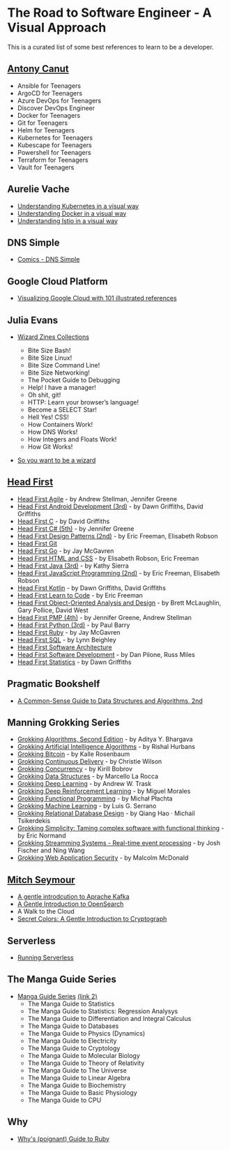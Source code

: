 # The Road to Software Engineer - A Visual Approach

This is a curated list of some best references to learn to be a developer. 

## [Antony Canut](https://github.com/AntonyCanut/AntonyCanut)

- Ansible for Teenagers
- ArgoCD for Teenagers
- Azure DevOps for Teenagers
- Discover DevOps Engineer
- Docker for Teenagers
- Git for Teenagers
- Helm for Teenagers
- Kubernetes for Teenagers
- Kubescape for Teenagers
- Powershell for Teenagers
- Terraform for Teenagers
- Vault for Teenagers

## Aurelie Vache

- [Understanding Kubernetes in a visual way](https://aurelievache.gumroad.com/l/understanding-kubernetes-visual-way) 
- [Understanding Docker in a visual way](https://aurelievache.gumroad.com/l/understanding-docker-visual-way) 
- [Understanding Istio in a visual way](https://aurelievache.gumroad.com/l/understanding-istio-visual-way) 

## DNS Simple
- [Comics - DNS Simple](https://dnsimple.com/comics)

## Google Cloud Platform

- [Visualizing Google Cloud with 101 illustrated references](https://www.goodreads.com/book/show/60692351-visualizing-google-cloud)

## Julia Evans

- [Wizard Zines Collections](https://wizardzines.com/zines/all-the-zines)
  - Bite Size Bash!
  - Bite Size Linux!
  - Bite Size Command Line!
  - Bite Size Networking!
  - The Pocket Guide to Debugging
  - Help! I have a manager!
  - Oh shit, git!
  - HTTP: Learn your browser’s language!
  - Become a SELECT Star!
  - Hell Yes! CSS!
  - How Containers Work!
  - How DNS Works!
  - How Integers and Floats Work!
  - How Git Works!

- [So you want to be a wizard](https://wizardzines.com/zines/wizard)

## [Head First](https://www.amazon.com/Head-First-Series-Books/b?ie=UTF8&node=8456760011)

- [Head First Agile](https://www.goodreads.com/book/show/30012890-head-first-agile) - by Andrew Stellman, Jennifer Greene
- [Head First Android Development (3rd)](https://www.goodreads.com/book/show/59706381-head-first-android-development) - by Dawn Griffiths,  David Griffiths
- [Head First C](https://www.goodreads.com/book/show/12447064-head-first-c) - by David Griffiths
- [Head First C# (5th)](https://www.goodreads.com/book/show/36954691-head-first-c) - by Jennifer Greene
- [Head First Design Patterns (2nd)](https://www.goodreads.com/book/show/56083609-head-first-design-patterns) - by Eric Freeman, Elisabeth Robson
- [Head First Git](https://www.goodreads.com/book/show/58230359-head-first-git)
- [Head First Go](https://www.goodreads.com/book/show/36800891-head-first-go) - by Jay McGavren
- [Head First HTML and CSS](https://www.goodreads.com/book/show/13355960-head-first-html-and-css) - by Elisabeth Robson, Eric Freeman
- [Head First Java (3rd)](https://www.goodreads.com/book/show/231262.Head_First_Java) - by Kathy Sierra
- [Head First JavaScript Programming (2nd)](https://www.goodreads.com/book/show/17912853-head-first-javascript-programming) - by Eric Freeman, Elisabeth Robson
- [Head First Kotlin](https://www.goodreads.com/book/show/44013141-head-first-kotlin) - by Dawn Griffiths, David Griffiths
- [Head First Learn to Code](https://www.goodreads.com/book/show/35355002-head-first-learn-to-code) - by Eric Freeman
- [Head First Object-Oriented Analysis and Design](https://www.goodreads.com/book/show/179207.Head_First_Object_Oriented_Analysis_and_Design) - by Brett McLaughlin, Gary Pollice, David West
- [Head First PMP (4th)](https://www.goodreads.com/book/show/43196881-head-first-pmp) - by Jennifer Greene, Andrew Stellman
- [Head First Python (3rd)](https://www.goodreads.com/book/show/8933914-head-first-python) - by Paul Barry
- [Head First Ruby](https://www.goodreads.com/book/show/23466394-head-first-ruby) - by Jay McGavren
- [Head First SQL](https://www.goodreads.com/book/show/1782447.Head_First_SQL) - by Lynn Beighley
- [Head First Software Architecture](https://www.goodreads.com/book/show/171671941-head-first-software-architecture)
- [Head First Software Development](https://www.goodreads.com/book/show/314063.Head_First_Software_Development) - by Dan Pilone, Russ Miles
- [Head First Statistics](https://www.goodreads.com/book/show/4419784-head-first-statistics) - by Dawn Griffiths

## Pragmatic Bookshelf

- [A Common-Sense Guide to Data Structures and Algorithms, 2nd](https://pragprog.com/titles/jwdsal2/a-common-sense-guide-to-data-structures-and-algorithms-second-edition)

## Manning Grokking Series

- [Grokking Algorithms, Second Edition](https://www.manning.com/books/grokking-algorithms-second-edition) - by Aditya Y. Bhargava
- [Grokking Artificial Intelligence Algorithms](https://www.manning.com/books/grokking-artificial-intelligence-algorithms) - by Rishal Hurbans
- [Grokking Bitcoin](https://www.manning.com/books/grokking-bitcoin) - by Kalle Rosenbaum
- [Grokking Continuous Delivery](https://www.manning.com/books/grokking-continuous-delivery) - by Christie Wilson
- [Grokking Concurrency](https://www.manning.com/books/grokking-concurrency) - by Kirill Bobrov
- [Grokking Data Structures](https://www.manning.com/books/grokking-data-structures) - by Marcello La Rocca
- [Grokking Deep Learning](https://www.manning.com/books/grokking-deep-learning) - by Andrew W. Trask
- [Grokking Deep Reinforcement Learning](https://www.manning.com/books/grokking-deep-reinforcement-learning) - by Miguel Morales
- [Grokking Functional Programming](https://www.manning.com/books/grokking-functional-programming) - by Michał Płachta
- [Grokking Machine Learning](https://www.manning.com/books/grokking-machine-learning) - by Luis G. Serrano
- [Grokking Relational Database Design](https://www.manning.com/books/grokking-relational-database-design) - by Qiang Hao · Michail Tsikerdekis
- [Grokking Simplicity: Taming complex software with functional thinking](https://www.manning.com/books/grokking-simplicity) - by Eric Normand
- [Grokking Streamming Systems - Real-time event processing](https://www.manning.com/books/grokking-streaming-systems) - by Josh Fischer and Ning Wang
- [Grokking Web Application Security](https://www.manning.com/books/grokking-web-application-security) - by Malcolm McDonald

## [Mitch Seymour](https://roundrobin.pub) 
- [A gentle introdcution to Aprache Kafka](https://www.gentlydownthe.stream)
- [A Gentle Introduction to OpenSearch](https://opensearch.roundrobin.pub)
- A Walk to the Cloud
- [Secret Colors: A Gentle Introduction to Cryptograph](https://roundrobin.pub/pages/secret-colors-announcement)

## Serverless

- [Running Serverless](https://runningserverless.com)

## The Manga Guide Series

- [Manga Guide Series](https://nostarch.com/manga-guide-13-book-set) [(link 2)](https://www.ohmsha.co.jp/english/manga.htm)
  - The Manga Guide to Statistics
  - The Manga Guide to Statistics: Regression Analysys
  - The Manga Guide to Differentiation and Integral Calculus
  - The Manga Guide to Databases
  - The Manga Guide to Physics (Dynamics)
  - The Manga Guide to Electricity
  - The Manga Guide to Cryptology
  - The Manga Guide to Molecular Biology
  - The Manga Guide to Theory of Relativity
  - The Manga Guide to The Universe
  - The Manga Guide to Linear Algebra
  - The Manga Guide to Biochemistry
  - The Manga Guide to Basic Physiology
  - The Manga Guide to CPU

## Why

- [Why's (poignant) Guide to Ruby](https://poignant.guide)
